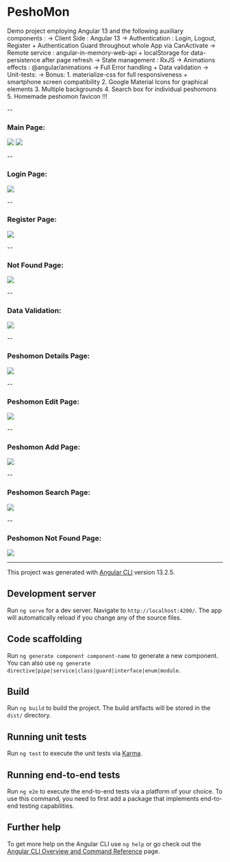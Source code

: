 # PeshoMon
Demo project employing Angular 13 and the following auxiliary components :
→ Client Side : Angular 13
→ Authentication : Login, Logout, Register + Authentication Guard throughout whole App via CanActivate
→ Remote service : angular-in-memory-web-api + localStorage for data-persistence after page refresh
→ State management : RxJS
→ Animations effects : @angular/animations
→ Full Error handling + Data validation
→ Unit-tests:
→ Bonus: 1. materialize-css for full responsiveness + smartphone screen compatibility 2. Google Material Icons for graphical elements 3. Multiple backgrounds 4. Search box for individual peshomons 5. Homemade peshomon favicon !!!



--

### Main Page:
<img src="Main-Page-1.png"/>

<img src="Main-Page-2.png"/>

--

### Login Page:
<img src="Login.png"/>

--

### Register Page:
<img src="Register.png"/>

--

### Not Found Page:
<img src="Page-Not-Found.png"/>

--

### Data Validation:
<img src="Data-Validation.png"/>

--

### Peshomon Details Page:
<img src="Detail-Peshomon.png"/>

--

### Peshomon Edit Page:
<img src="Edit-Peshomon.png"/>

--

### Peshomon Add Page:
<img src="Add-Peshomon.png"/>

--

### Peshomon Search Page:
<img src="Search-Peshomon.png"/>

--

### Peshomon Not Found Page:
<img src="Peshomon-Not-Found.png"/>

---

This project was generated with [Angular CLI](https://github.com/angular/angular-cli) version 13.2.5.

## Development server

Run `ng serve` for a dev server. Navigate to `http://localhost:4200/`. The app will automatically reload if you change any of the source files.

## Code scaffolding

Run `ng generate component component-name` to generate a new component. You can also use `ng generate directive|pipe|service|class|guard|interface|enum|module`.

## Build

Run `ng build` to build the project. The build artifacts will be stored in the `dist/` directory.

## Running unit tests

Run `ng test` to execute the unit tests via [Karma](https://karma-runner.github.io).

## Running end-to-end tests

Run `ng e2e` to execute the end-to-end tests via a platform of your choice. To use this command, you need to first add a package that implements end-to-end testing capabilities.

## Further help

To get more help on the Angular CLI use `ng help` or go check out the [Angular CLI Overview and Command Reference](https://angular.io/cli) page.
